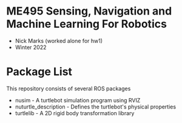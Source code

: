 # ME495 Sensing, Navigation and Machine Learning For Robotics
* Nick Marks (worked alone for hw1)
* Winter 2022
# Package List
This repository consists of several ROS packages
- nusim - A turtlebot simulation program using RVIZ
- nuturtle_description - Defines the turtlebot's physical properties
- turtlelib - A 2D rigid body transformation library
